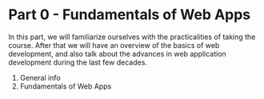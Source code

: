 # Part 0 - Fundamentals of Web Apps

In this part, we will familiarize ourselves with the practicalities of taking the course. After that we will have an overview of the basics of web development, and also talk about the advances in web application development during the last few decades.

1. General info
2. Fundamentals of Web Apps
